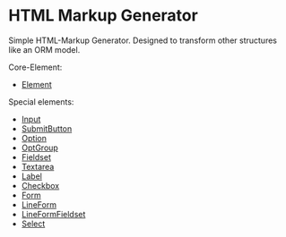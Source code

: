 # HTML Markup Generator

Simple HTML-Markup Generator.
Designed to transform other structures like an ORM model.

Core-Element:

* [Element](docs/Marschel3000-Html-Generator-Element.md)

Special elements:

* [Input](docs/Marschel3000-Html-Generator-Input.md)
* [SubmitButton](docs/Marschel3000-Html-Generator-SubmitButton.md)
* [Option](docs/Marschel3000-Html-Generator-Option.md)
* [OptGroup](docs/Marschel3000-Html-Generator-OptGroup.md)
* [Fieldset](docs/Marschel3000-Html-Generator-Fieldset.md)
* [Textarea](docs/Marschel3000-Html-Generator-Textarea.md)
* [Label](docs/Marschel3000-Html-Generator-Label.md)
* [Checkbox](docs/Marschel3000-Html-Generator-Checkbox.md)
* [Form](docs/Marschel3000-Html-Generator-Form.md)
* [LineForm](docs/Marschel3000-Html-Generator-LineForm.md)
* [LineFormFieldset](docs/Marschel3000-Html-Generator-LineFormFieldset.md)
* [Select](docs/Marschel3000-Html-Generator-Select.md)

